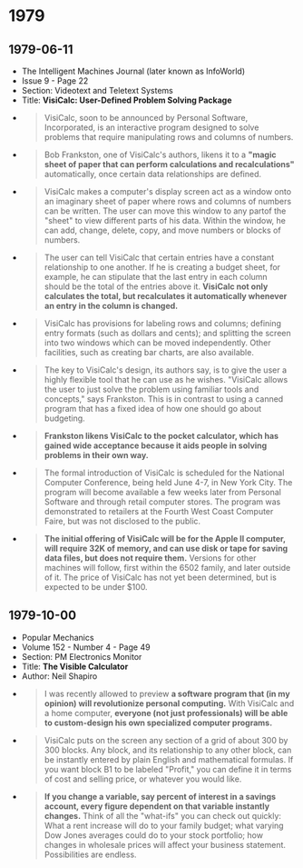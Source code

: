 # 1979

## 1979-06-11

- The Intelligent Machines Journal (later known as InfoWorld)
- Issue 9 - Page 22
- Section: Videotext and Teletext Systems
- Title: **VisiCalc: User-Defined Problem Solving Package**
- > VisiCalc, soon to be announced by Personal Software, Incorporated, is an interactive program designed to solve problems that require manipulating rows and columns of numbers.
- > Bob Frankston, one of VisiCalc's authors, likens it to a **"magic sheet of paper that can perform calculations and recalculations"** automatically, once certain data relationships are defined.
- > VisiCalc makes a computer's display screen act as a window onto an imaginary sheet of paper where rows and columns of numbers can be written. The user can move this window to any partof the "sheet" to view different parts of his data. Within the window, he can add, change, delete, copy, and move numbers or blocks of numbers.
- > The user can tell VisiCalc that certain entries have a constant relationship to one another. If he is creating a budget sheet, for example, he can stipulate that the last entry in each column should be the total of the entries above it. **VisiCalc not only calculates the total, but recalculates it automatically whenever an entry in the column is changed.**
- > VisiCalc has provisions for labeling rows and columns; defining entry formats (such as dollars and cents); and splitting the screen into two windows which can be moved independently. Other facilities, such as creating bar charts, are also available.
- > The key to VisiCalc's design, its authors say, is to give the user a highly flexible tool that he can use as he wishes. "VisiCalc allows the user to just solve the problem using familiar tools and concepts," says Frankston. This is in contrast to using a canned program that has a fixed idea of how one should go about budgeting.
- > **Frankston likens VisiCalc to the pocket calculator, which has gained wide acceptance because it aids people in solving problems in their own way.**
- > The formal introduction of VisiCalc is scheduled for the National Computer Conference, being held June 4-7, in New York City. The program will become available a few weeks later from Personal Software and through retail computer stores. The program was demonstrated to retailers at the Fourth West Coast Computer Faire, but was not disclosed to the public.
- > **The initial offering of VisiCalc will be for the Apple II computer, will require 32K of memory, and can use disk or tape for saving data files, but does not require them.** Versions for other machines will follow, first within the 6502 family, and later outside of it. The price of VisiCalc has not yet been determined, but is expected to be under $100.

## 1979-10-00

- Popular Mechanics
- Volume 152 - Number 4 - Page 49
- Section: PM Electronics Monitor
- Title: **The Visible Calculator**
- Author: Neil Shapiro
- > I was recently allowed to preview **a software program that (in my opinion) will revolutionize personal computing.** With VisiCalc and a home computer, **everyone (not just professionals) will be able to custom-design his own specialized computer programs.** 
- > VisiCalc puts on the screen any section of a grid of about 300 by 300 blocks. Any block, and its relationship to any other block, can be instantly entered by plain English and mathematical formulas. If you want block B1 to be labeled "Profit," you can define it in terms of cost and selling price, or whatever you would like.
- > **If you change a variable, say percent of interest in a savings account, every figure dependent on that variable instantly changes.** Think of all the "what-ifs" you can check out quickly: What a rent increase will do to your family budget; what varying Dow Jones averages could do to your stock portfolio; how changes in wholesale prices will affect your business statement. Possibilities are endless.

